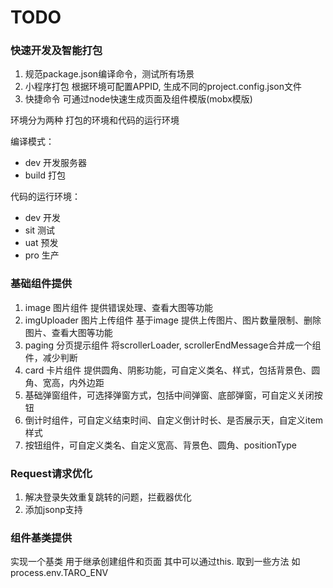 # TODO

### 快速开发及智能打包

1. 规范package.json编译命令，测试所有场景
1. 小程序打包 根据环境可配置APPID, 生成不同的project.config.json文件
2. 快捷命令 可通过node快速生成页面及组件模版(mobx模版)

环境分为两种 打包的环境和代码的运行环境

编译模式：
- dev 开发服务器 
- build 打包

代码的运行环境：
- dev 开发
- sit 测试
- uat 预发
- pro 生产

### 基础组件提供

1. image 图片组件 提供错误处理、查看大图等功能
2. imgUploader 图片上传组件 基于image 提供上传图片、图片数量限制、删除图片、查看大图等功能
3. paging 分页提示组件 将scrollerLoader, scrollerEndMessage合并成一个组件，减少判断
4. card 卡片组件 提供圆角、阴影功能，可自定义类名、样式，包括背景色、圆角、宽高，内外边距
5. 基础弹窗组件，可选择弹窗方式，包括中间弹窗、底部弹窗，可自定义关闭按钮
6. 倒计时组件，可自定义结束时间、自定义倒计时长、是否展示天，自定义item样式
7. 按钮组件，可自定义类名、自定义宽高、背景色、圆角、positionType

### Request请求优化

1. 解决登录失效重复跳转的问题，拦截器优化
2. 添加jsonp支持

### 组件基类提供

实现一个基类 用于继承创建组件和页面 其中可以通过this. 取到一些方法 如process.env.TARO_ENV

